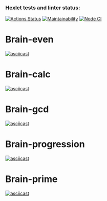 ### Hexlet tests and linter status:

[![Actions Status](https://github.com/KLIMuschka/frontend-project-lvl1/workflows/hexlet-check/badge.svg)](https://github.com/KLIMuschka/frontend-project-lvl1/actions)
[![Maintainability](https://api.codeclimate.com/v1/badges/a99a88d28ad37a79dbf6/maintainability)](https://codeclimate.com/github/KLIMuschka/frontend-project-lvl1/maintainability)
[![Node CI](https://github.com/KLIMuschka/frontend-project-lvl1/actions/workflows/nodejs.yml/badge.svg)](https://github.com/KLIMuschka/frontend-project-lvl1/actions)

# Brain-even

[![asciicast](https://asciinema.org/a/496986.svg)](https://asciinema.org/a/496986)

# Brain-calc

[![asciicast](https://asciinema.org/a/496987.svg)](https://asciinema.org/a/496987)

# Brain-gcd

[![asciicast](https://asciinema.org/a/497516.svg)](https://asciinema.org/a/497516)

# Brain-progression

[![asciicast](https://asciinema.org/a/497988.svg)](https://asciinema.org/a/497988)

# Brain-prime

[![asciicast](https://asciinema.org/a/498214.svg)](https://asciinema.org/a/498214)
